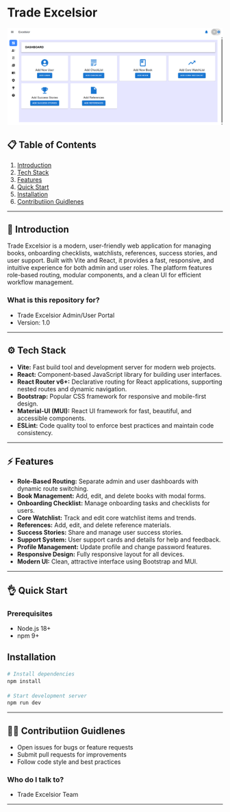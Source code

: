# Trade Excelsior

<div align="center">
    <img src="./public/Trade-Excelsior-Banner.png" alt="Trade Excelsior Banner" >
</div>

## 📋 Table of Contents

1. [Introduction](#-introduction)
2. [Tech Stack](#-tech-stack)
3. [Features](#-features)
4. [Quick Start](#-quick-start)
5. [Installation](#-installation)
6. [Contributiion Guidlenes](#-Contributiion-Guidlenes)

---

## 🚀 Introduction

Trade Excelsior is a modern, user-friendly web application for managing books, onboarding checklists, watchlists, references, success stories, and user support. Built with Vite and React, it provides a fast, responsive, and intuitive experience for both admin and user roles. The platform features role-based routing, modular components, and a clean UI for efficient workflow management.

### What is this repository for?

- Trade Excelsior Admin/User Portal
- Version: 1.0

---

## ⚙️ Tech Stack

- **Vite:** Fast build tool and development server for modern web projects.
- **React:** Component-based JavaScript library for building user interfaces.
- **React Router v6+:** Declarative routing for React applications, supporting nested routes and dynamic navigation.
- **Bootstrap:** Popular CSS framework for responsive and mobile-first design.
- **Material-UI (MUI):** React UI framework for fast, beautiful, and accessible components.
- **ESLint:** Code quality tool to enforce best practices and maintain code consistency.

---

## ⚡️ Features

- **Role-Based Routing:** Separate admin and user dashboards with dynamic route switching.
- **Book Management:** Add, edit, and delete books with modal forms.
- **Onboarding Checklist:** Manage onboarding tasks and checklists for users.
- **Core Watchlist:** Track and edit core watchlist items and trends.
- **References:** Add, edit, and delete reference materials.
- **Success Stories:** Share and manage user success stories.
- **Support System:** User support cards and details for help and feedback.
- **Profile Management:** Update profile and change password features.
- **Responsive Design:** Fully responsive layout for all devices.
- **Modern UI:** Clean, attractive interface using Bootstrap and MUI.

---

## 👌 Quick Start

### Prerequisites

- Node.js 18+
- npm 9+

## Installation

```bash
# Install dependencies
npm install

# Start development server
npm run dev

```

---

## 👨‍💻 Contributiion Guidlenes

- Open issues for bugs or feature requests
- Submit pull requests for improvements
- Follow code style and best practices

### Who do I talk to?

- Trade Excelsior Team

---

